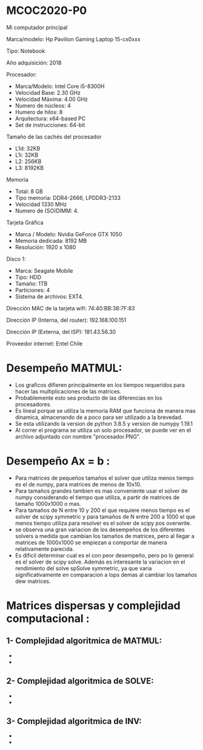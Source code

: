 # MCOC2020-P0
Mi computador principal

Marca/modelo: Hp Pavilion Gaming Laptop 15-cx0xxx

Tipo: Notebook

Año adquisición: 2018

Procesador:
- Marca/Modelo: Intel Core i5-8300H
- Velocidad Base: 2.30 GHz
- Velocidad Máxima: 4.00 GHz
- Numero de núcleos: 4
- Humero de hilos: 8
- Arquitectura: x64-based PC
- Set de instrucciones: 64-bit

Tamaño de las cachés del procesador
- L1d: 32KB
- L1i: 32KB
- L2: 256KB
- L3: 8192KB

Memoria
- Total: 8 GB
- Tipo memoria: DDR4-2666, LPDDR3-2133
- Velocidad 1330 MHz
- Numero de (SO)DIMM: 4.
      
Tarjeta Gráfica
- Marca / Modelo: Nvidia GeForce GTX 1050
- Memoria dedicada: 8192 MB
- Resolución: 1920 x 1080
      
Disco 1:
- Marca: Seagate Mobile
- Tipo: HDD
- Tamaño: 1TB
- Particiones: 4
- Sistema de archivos: EXT4.

Dirección MAC de la tarjeta wifi: 74:40:BB:38:7F:83

Dirección IP (Interna, del router): 192.168.100.151

Dirección IP (Externa, del ISP): 181.43.56.30

Proveedor internet: Entel Chile



# Desempeño MATMUL:
- Los graficos difieren principalmente en los tiempos requeridos para hacer las multiplicaciones de las matrices. 
- Probablemente esto sea producto de las diferencias en los procesadores.
- Es lineal porque se utiliza la memoria RAM que funciona de manera mas dinamica, almacenando de a poco para ser utilizado a la brevedad.
- Se esta utilizando la version de python 3.8.5 y version de numypy 1.19.1
- Al correr el programa se utiliza un solo procesador, se puede ver en el archivo adjuntado con nombre "procesador.PNG".

# Desempeño Ax = b :
- Para matrices de pequeños tamaños el solver que utiliza menos tiempo es el de numpy, para matrices de menos de 10x10. 
- Para tamaños grandes tambien es mas conveniente usar el solver de numpy considerando el tiempo que utiliza, a partir de matrices de tamaño 1000x1000 o mas.
- Para tamaños de N entre 10 y 200 el que requiere menos tiempo es el solver de scipy symmetric y para tamaños de N entre 200 a 1000 el que menos tiempo utiliza para resolver es el solver de scipy pos overwrite.
- se observa una gran variacion de los desempeños de los diferentes solvers a medida que cambian los tamaños de matrices, pero al llegar a matrices de 1000x1000 se empiezan a comportar de manera relativamente parecida.
- Es dificil determinar cual es el con peor desempeño, pero po lo general es el solver de scipy solve.
Además es interesante la variacion en el rendimiento del solve spSolve symmetric, ya que varia significativamente en comparacion a lops demas al cambiar los tamaños dew matrices.

# Matrices dispersas y complejidad computacional :

1- Complejidad algoritmica de MATMUL:
- 
- 
- 
2- Complejidad algoritmica de SOLVE:
- 
- 
- 
3- Complejidad algoritmica de INV:
- 
- 
- 
